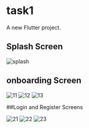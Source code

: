# task1

A new Flutter project.

## Splash Screen



![splash](https://user-images.githubusercontent.com/33372890/176232672-dbb035b6-b922-474b-a533-1a3a6939912f.jpg)



## onboarding Screen

![11](https://user-images.githubusercontent.com/33372890/176234096-a96c5161-db13-4e36-b9e2-c48dca789b30.jpg) ![12](https://user-images.githubusercontent.com/33372890/176234227-0ea6b3cd-32db-4aa3-8871-7efec15a0438.jpg) ![13](https://user-images.githubusercontent.com/33372890/176234246-9d057a95-7ed9-4cbc-a05f-58cfc8691d4b.jpg)



##Login and Register Screens




![21](https://user-images.githubusercontent.com/33372890/176236156-8f4e9d4c-98a7-44ad-90e5-81e91135c659.jpg) ![22](https://user-images.githubusercontent.com/33372890/176236192-0117f596-3215-4ef9-bc0d-f13075aad766.jpg) ![23](https://user-images.githubusercontent.com/33372890/176236325-f33af7fc-f45b-4f8d-a59a-832b28a1c487.jpg)



